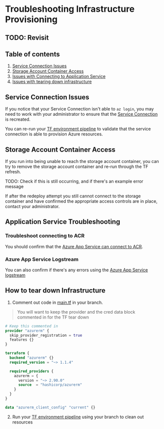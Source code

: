 # Troubleshooting Infrastructure Provisioning

## TODO: Revisit

## Table of contents

1. [Service Connection Issues](#service-connection-issues)
2. [Storage Account Container Access](#storage-account-container-access)
3. [Issues with Connecting to Application Service](#application-service-troubleshooting)
4. [Issues with tearing down infrastructure](#how-to-tear-down-infrastructure)

## Service Connection Issues

If you notice that your Service Connection isn't able to `az login`, you may need to work with your administrator to ensure that the [Service Connection](https://docs.microsoft.com/en-us/azure/devops/pipelines/library/service-endpoints?view=azure-devops&tabs=yaml) is recreated.

You can re-run your [TF environment pipeline](/pipelines/README.md/#environment-pipeline) to validate that the service connection is able to provision Azure resources.

## Storage Account Container Access

If you run into being unable to reach the storage account container, you can try to remove the storage account container and re-run through the TF refresh.

TODO: Check if this is still occurring, and if there's an example error message

If after the redeploy attempt you still cannot connect to the storage container and have confirmed the appropriate access controls are in place, contact your administrator.

## Application Service Troubleshooting

### Troubleshoot connecting to ACR

You should confirm that the [Azure App Service can connect to ACR](/docs/troubleshooting/troubleshooting_atlas_webapi.md/#connecting-azure-app-service-to-azure-container-registry).

### Azure App Service Logstream

You can also confirm if there's any errors using the [Azure App Service logstream](/docs/troubleshooting/troubleshooting_atlas_webapi.md/#manually-check-logs-from-azure-app-service)

## How to tear down Infrastructure

1. Comment out code in [main.tf](/infra/terraform/omop/main.tf) in your branch.
> You will want to keep the provider and the cred data block commented in for the TF tear down

```terraform
# Keep this commented in
provider "azurerm" {
  skip_provider_registration = true
  features {}
}

terraform {
  backend "azurerm" {}
  required_version = "~> 1.1.4"

  required_providers {
    azurerm = {
      version = "~> 2.90.0"
      source  = "hashicorp/azurerm"
    }
  }
}

data "azurerm_client_config" "current" {}
```
2. Run your [TF environment pipeline](/pipelines/README.md/#environment-pipeline) using your branch to clean out resources
